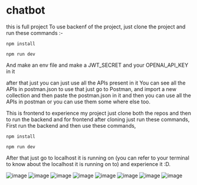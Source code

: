 # chatbot

this is full project
To use backenf of the project, just clone the project and run these commands :- 


```npm install```

```npm run dev```

And make an env file and make a JWT_SECRET and your OPENAI_API_KEY in it

after that just you can just use all the APIs present in it You can see all the APIs in postman.json to use that just go to Postman, and import a new collection and then paste the postman.json in it and then you can use all the APIs in postman or you can use them some where else too.

This is frontend to experience my project just clone both the repos and then to run the backend and for frontend after cloning just run these commands, First run the backend and then use these commands,


``` npm install ```


``` npm run dev ```

After that just go to localhost it is running on (you can refer to your terminal to know about the localhost it is running on to) and experience it :D.


![image](https://github.com/Pranav-1100/chatbot/blob/main/Aug%2011%20Screenshot%20from%20Hack%20Club%20(1).png)
![image](https://github.com/Pranav-1100/chatbot/blob/main/Aug%2011%20Screenshot%20from%20Hack%20Club%20(2).png)
![image](https://github.com/Pranav-1100/chatbot/blob/main/Aug%2011%20Screenshot%20from%20Hack%20Club%20(3).png)
![image](https://github.com/Pranav-1100/chatbot/blob/main/Aug%2011%20Screenshot%20from%20Hack%20Club%20(4).png)
![image](https://github.com/Pranav-1100/chatbot/blob/main/Aug%2011%20Screenshot%20from%20Hack%20Club%20(5).png)
![image](https://github.com/Pranav-1100/chatbot/blob/main/Aug%2011%20Screenshot%20from%20Hack%20Club%20(6).png)
![image](https://github.com/Pranav-1100/chatbot/blob/main/Aug%2011%20Screenshot%20from%20Hack%20Club%20(7).png)
![image](https://github.com/Pranav-1100/chatbot/blob/main/Aug%2011%20Screenshot%20from%20Hack%20Club.png)
